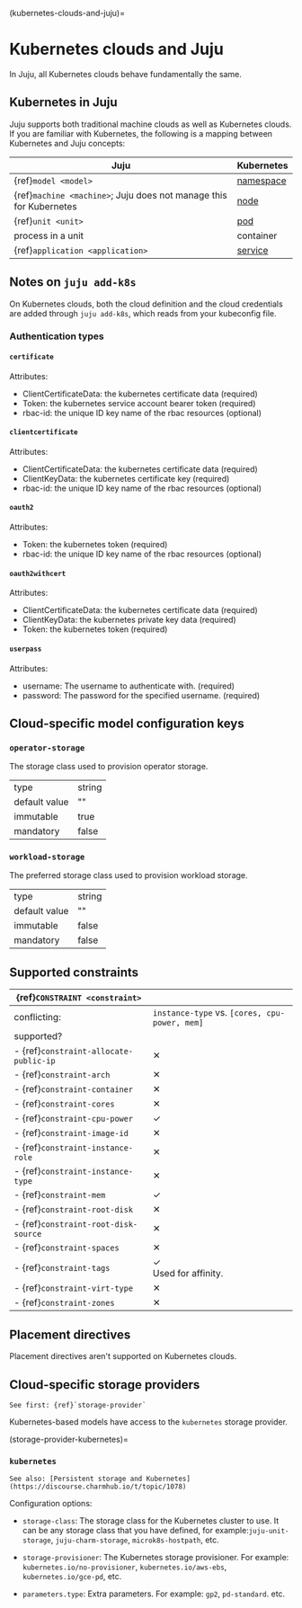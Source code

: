(kubernetes-clouds-and-juju)=
# Kubernetes clouds and Juju

In Juju, all Kubernetes clouds behave fundamentally the same.

## Kubernetes in Juju

Juju supports both traditional machine clouds as well as Kubernetes clouds. If you are familiar with Kubernetes, the following is a mapping between Kubernetes and Juju concepts:

| Juju | Kubernetes |
| - | - |
| {ref}`model <model>` | [namespace](https://kubernetes.io/docs/concepts/overview/working-with-objects/namespaces/) |
| {ref}`machine <machine>`; Juju does not manage this for Kubernetes | [node](https://kubernetes.io/docs/concepts/architecture/nodes/) |
| {ref}`unit <unit>` | [pod](https://kubernetes.io/docs/concepts/workloads/pods/) |
| process in a unit | container |
| {ref}`application <application>` | [service](https://kubernetes.io/docs/concepts/services-networking/service/) |

## Notes on `juju add-k8s`

On Kubernetes clouds, both the cloud definition and the cloud credentials are added through `juju add-k8s`, which reads from your kubeconfig file.

### Authentication types


#### `certificate`
Attributes:
- ClientCertificateData: the kubernetes certificate data (required)
- Token: the kubernetes service account bearer token (required)
- rbac-id: the unique ID key name of the rbac resources (optional)


#### `clientcertificate`
Attributes:
- ClientCertificateData: the kubernetes certificate data (required)
- ClientKeyData: the kubernetes certificate key (required)
- rbac-id: the unique ID key name of the rbac resources (optional)

#### `oauth2`
Attributes:
- Token: the kubernetes token (required)
- rbac-id: the unique ID key name of the rbac resources (optional)

#### `oauth2withcert`
Attributes:
- ClientCertificateData: the kubernetes certificate data (required)
- ClientKeyData: the kubernetes private key data (required)
- Token: the kubernetes token (required)


#### `userpass`
Attributes:
- username: The username to authenticate with. (required)
- password: The password for the specified username. (required)



## Cloud-specific model configuration keys

### `operator-storage`
The storage class used to provision operator storage.

| | |
|-|-|
| type | string |
| default value | "" |
| immutable | true |
| mandatory | false |

### `workload-storage`
The preferred storage class used to provision workload storage.

| | |
|-|-|
| type | string |
| default value | "" |
| immutable | false |
| mandatory | false |

## Supported constraints


| {ref}`CONSTRAINT <constraint>`         |                                               |
|----------------------------------------|-----------------------------------------------|
| conflicting:                           | `instance-type` vs. `[cores, cpu-power, mem]` |
| supported?                             |                                               |
| - {ref}`constraint-allocate-public-ip` | &#10005;                                      |
| - {ref}`constraint-arch`               | &#10005;                                      |
| - {ref}`constraint-container`          | &#10005;                                      |
| - {ref}`constraint-cores`              | &#10005;                                      |
| - {ref}`constraint-cpu-power`          | &#10003;                                      |
| - {ref}`constraint-image-id`           | &#10005;                                      |
| - {ref}`constraint-instance-role`      | &#10005;                                      |
| - {ref}`constraint-instance-type`      | &#10005;                                      |
| - {ref}`constraint-mem`                | &#10003;                                      |
| - {ref}`constraint-root-disk`          | &#10005;                                      |
| - {ref}`constraint-root-disk-source`   | &#10005;                                      |
| - {ref}`constraint-spaces`             | &#10005;                                      |
| - {ref}`constraint-tags`               | &#10003; <br> Used for affinity.              |
| - {ref}`constraint-virt-type`          | &#10005;                                      |
| - {ref}`constraint-zones`              | &#10005;                                      |


<!--
Sadly, the mem and cpu-power constraints do not properly do what's needed for requests and limits; what we have is very simplistic.
-->

## Placement directives

Placement directives aren't supported on Kubernetes clouds.

## Cloud-specific storage providers

```{ibnote}
See first: {ref}`storage-provider`
```

Kubernetes-based models have access to the `kubernetes` storage provider.

(storage-provider-kubernetes)=
### `kubernetes`

```{ibnote}
See also: [Persistent storage and Kubernetes](https://discourse.charmhub.io/t/topic/1078)
```

Configuration options:

- `storage-class`: The storage class for the Kubernetes cluster to use. It can be any storage class that you have defined, for example:`juju-unit-storage`, `juju-charm-storage`, `microk8s-hostpath`, etc.

- `storage-provisioner`: The Kubernetes storage provisioner. For example: `kubernetes.io/no-provisioner`, `kubernetes.io/aws-ebs`, `kubernetes.io/gce-pd`, etc.

- `parameters.type`:  Extra parameters. For example: `gp2`, `pd-standard`. etc.
